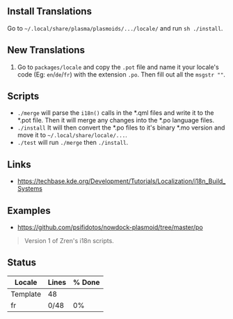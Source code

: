 ## Install Translations

Go to `~/.local/share/plasma/plasmoids/.../locale/` and run `sh ./install`.

## New Translations

1. Go to `packages/locale` and copy the `.pot` file and name it your locale's code (Eg: `en`/`de`/`fr`) with the extension `.po`. Then fill out all the `msgstr ""`.

## Scripts

* `./merge` will parse the `i18n()` calls in the *.qml files and write it to the *.pot file. Then it will merge any changes into the *.po language files.
* `./install` It will then convert the *.po files to it's binary *.mo version and move it to `~/.local/share/locale/...`.
* `./test` will run `./merge` then `./install`.

## Links

* https://techbase.kde.org/Development/Tutorials/Localization/i18n_Build_Systems

## Examples

* https://github.com/psifidotos/nowdock-plasmoid/tree/master/po


> Version 1 of Zren's i18n scripts.

## Status
|Locale | Lines | % Done|
|-------|-------|-------|
|Template	|48	|	|
|fr	|0/48	|0%	|
